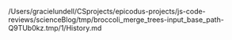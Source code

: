 /Users/gracielundell/CSprojects/epicodus-projects/js-code-reviews/scienceBlog/tmp/broccoli_merge_trees-input_base_path-Q9TUb0kz.tmp/1/History.md